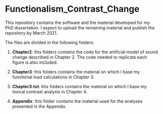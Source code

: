 # Functionalism_Contrast_Change
This repository contains the software and the material developed for my PhD dissertation. I expect to upload the remaining material and publish the repository by March 2021. 

The files are divided in the following folders:

1. **Chapter2**: this folders contains the code for the artificial model of sound change described in Chapter 2. The code needed to replicate each figure is also included. 

2. **Chapter3**: this folders contains the material on which I base my functional load calculations in Chapter 3.

3. **Chapter3.txt**: this folders contains the material on which I base my lexical contrast analysis in Chapter 4.

4. **Appendix**: this folder contains the material used for the analyses presented in the Appendix.

